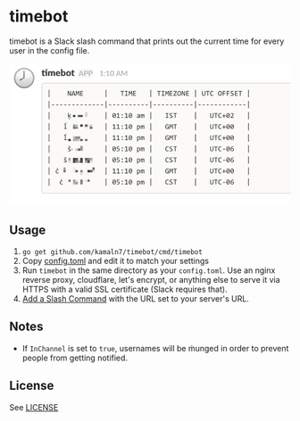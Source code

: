 # timebot

timebot is a Slack slash command that prints out the current time for every user in the config file.

![screenshot](/screenshot.png)

## Usage

1. `go get github.com/kamaln7/timebot/cmd/timebot`
2. Copy [config.toml](/config/config.toml) and edit it to match your settings
3. Run `timebot` in the same directory as your `config.toml`. Use an nginx reverse proxy, cloudflare, let's encrypt, or anything else to serve it via HTTPS with a valid SSL certificate (Slack requires that).
4. [Add a Slash Command](https://team.slack.com/apps/new/A0F82E8CA-slash-commands) with the URL set to your server's URL.

## Notes

* If `InChannel` is set to `true`, usernames will be ṁunged in order to prevent people from getting notified.

## License

See [LICENSE](/LICENSE)
